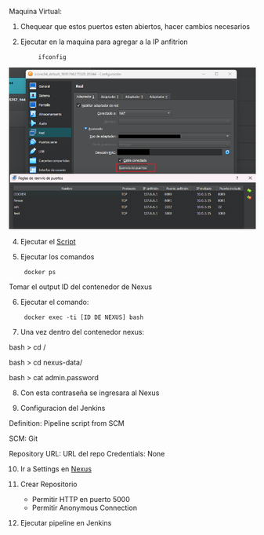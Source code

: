 Maquina Virtual: 

1. Chequear que estos puertos esten abiertos, hacer cambios necesarios
2. Ejecutar en la maquina para agregar a la IP anfitrion

            ifconfig

![Alt text](image.png)


4. Ejecutar el [Script](./setUp.sh)

5. Ejecutar los comandos
    
        docker ps

Tomar el output ID del contenedor de Nexus

6. Ejecutar el comando:

        docker exec -ti [ID DE NEXUS] bash

7. Una vez dentro del contenedor nexus:

bash > cd / 

bash > cd nexus-data/

bash > cat admin.password

8. Con esta contraseña se ingresara al Nexus 

9. Configuracion del Jenkins

Definition:
Pipeline script from SCM

SCM: Git

Repository URL: URL del repo
Credentials: None

10. Ir a Settings en [Nexus](http:localhost/8081)

11. Crear Repositorio
    - Permitir HTTP en puerto 5000
    - Permitir Anonymous Connection

12. Ejecutar pipeline en Jenkins